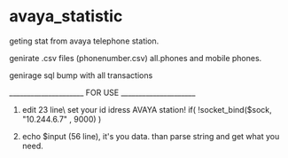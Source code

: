 # avaya_statistic
geting stat from avaya telephone station.

genirate .csv files (phonenumber.csv)
all.phones and mobile phones.

genirage sql bump with all transactions


_____________________ FOR USE _____________________

1. edit 23 line\  set your id idress AVAYA station!         if( !socket_bind($sock, "10.244.6.7" , 9000) )

2. echo $input (56 line), it's you data. than parse string and get what you need.
